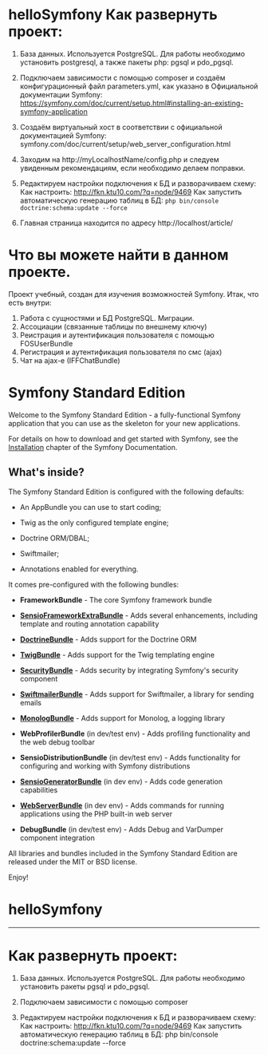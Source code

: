 # helloSymfony Как развернуть проект:

1) База данных.
Используется PostgreSQL. Для работы необходимо установить postgresql, а также пакеты php: pgsql и pdo_pgsql.

2) Подключаем зависимости с помощью composer и создаём конфигурационный файл parameters.yml, как указано в Официальной документации Symfony: https://symfony.com/doc/current/setup.html#installing-an-existing-symfony-application
 
3) Создаём виртуальный хост в соответствии с официальной документацией Symfony: symfony.com/doc/current/setup/web_server_configuration.html
   
4) Заходим на http://myLocalhostName/config.php и следуем увиденным рекомендациям, если необходимо делаем поправки.

5) Редактируем настройки подключения к БД и разворачиваем схему:
   Как настроить: http://fkn.ktu10.com/?q=node/9469
   Как запустить автоматическую генерацию таблиц в БД: `php bin/console doctrine:schema:update --force`

6) Главная страница находится по адресу http://localhost/article/

# Что вы можете найти в данном проекте. 

Проект учебный, создан для изучения возможностей Symfony. Итак, что есть внутри:

1) Работа с сущностями и БД PostgreSQL. Миграции.
2) Ассоциации (связанные таблицы по внешнему ключу)
3) Реистрация и аутентификация пользователя с помощью FOSUserBundle
4) Регистрация и аутентификация пользователя по смс (ajax)
5) Чат на ajax-e (IFFChatBundle)

Symfony Standard Edition
========================

Welcome to the Symfony Standard Edition - a fully-functional Symfony
application that you can use as the skeleton for your new applications.

For details on how to download and get started with Symfony, see the
[Installation][1] chapter of the Symfony Documentation.

What's inside?
--------------

The Symfony Standard Edition is configured with the following defaults:

  * An AppBundle you can use to start coding;

  * Twig as the only configured template engine;

  * Doctrine ORM/DBAL;

  * Swiftmailer;

  * Annotations enabled for everything.

It comes pre-configured with the following bundles:

  * **FrameworkBundle** - The core Symfony framework bundle

  * [**SensioFrameworkExtraBundle**][6] - Adds several enhancements, including
    template and routing annotation capability

  * [**DoctrineBundle**][7] - Adds support for the Doctrine ORM

  * [**TwigBundle**][8] - Adds support for the Twig templating engine

  * [**SecurityBundle**][9] - Adds security by integrating Symfony's security
    component

  * [**SwiftmailerBundle**][10] - Adds support for Swiftmailer, a library for
    sending emails

  * [**MonologBundle**][11] - Adds support for Monolog, a logging library

  * **WebProfilerBundle** (in dev/test env) - Adds profiling functionality and
    the web debug toolbar

  * **SensioDistributionBundle** (in dev/test env) - Adds functionality for
    configuring and working with Symfony distributions

  * [**SensioGeneratorBundle**][13] (in dev env) - Adds code generation
    capabilities

  * [**WebServerBundle**][14] (in dev env) - Adds commands for running applications
    using the PHP built-in web server

  * **DebugBundle** (in dev/test env) - Adds Debug and VarDumper component
    integration

All libraries and bundles included in the Symfony Standard Edition are
released under the MIT or BSD license.

Enjoy!

[1]:  https://symfony.com/doc/3.3/setup.html
[6]:  https://symfony.com/doc/current/bundles/SensioFrameworkExtraBundle/index.html
[7]:  https://symfony.com/doc/3.3/doctrine.html
[8]:  https://symfony.com/doc/3.3/templating.html
[9]:  https://symfony.com/doc/3.3/security.html
[10]: https://symfony.com/doc/3.3/email.html
[11]: https://symfony.com/doc/3.3/logging.html
[13]: https://symfony.com/doc/current/bundles/SensioGeneratorBundle/index.html
[14]: https://symfony.com/doc/current/setup/built_in_web_server.html

# helloSymfony
-----------

# Как развернуть проект:

1) База данных.
Используется PostgreSQL. Для работы необходимо установить ракеты pgsql и pdo_pgsql.

2) Подключаем зависимости с помощью composer

3) Редактируем настройки подключения к БД и разворачиваем схему:
   Как настроить: http://fkn.ktu10.com/?q=node/9469
   Как запустить автоматическую генерацию таблиц в БД: php bin/console doctrine:schema:update --force
